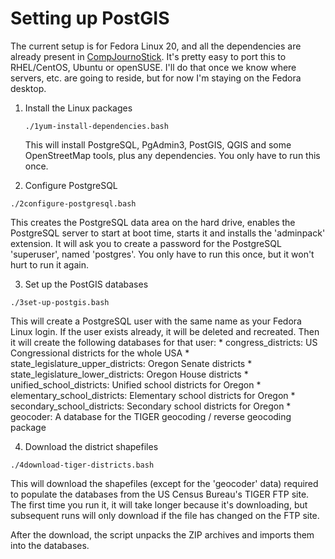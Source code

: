 # Setting up PostGIS

The current setup is for Fedora Linux 20, and all the dependencies are already present in [CompJournoStick](http://znmeb.github.io/CompJournoStick/). It's pretty easy to port this to RHEL/CentOS, Ubuntu or openSUSE. I'll do that once we know where servers, etc. are going to reside, but for now I'm staying on the Fedora desktop.

1. Install the Linux packages
      ```
      ./1yum-install-dependencies.bash
      ```
      This will install PostgreSQL, PgAdmin3, PostGIS, QGIS and some OpenStreetMap tools, plus any dependencies. You only have to run this once.

2. Configure PostgreSQL

```
./2configure-postgresql.bash
```
This creates the PostgreSQL data area on the hard drive, enables the PostgreSQL server to start at boot time, starts it and installs the 'adminpack' extension. It will ask you to create a password for the PostgreSQL 'superuser', named 'postgres'. You only have to run this once, but it won't hurt to run it again.

3. Set up the PostGIS databases

```
./3set-up-postgis.bash
```
This will create a PostgreSQL user with the same name as your Fedora Linux login. If the user exists already, it will be deleted and recreated. Then it will create the following databases for that user:
    * congress_districts: US Congressional districts for the whole USA
    * state_legislature_upper_districts: Oregon Senate districts
    * state_legislature_lower_districts: Oregon House districts
    * unified_school_districts: Unified school districts for Oregon
    * elementary_school_districts: Elementary school districts for Oregon
    * secondary_school_districts: Secondary school districts for Oregon
    * geocoder: A database for the TIGER geocoding / reverse geocoding package

4. Download the district shapefiles

```
./4download-tiger-districts.bash
```
This will download the shapefiles (except for the 'geocoder' data) required to populate the databases from the US Census Bureau's TIGER FTP site. The first time you run it, it will take longer because it's downloading, but subsequent runs will only download if the file has changed on the FTP site.

After the download, the script unpacks the ZIP archives and imports them into the databases.
